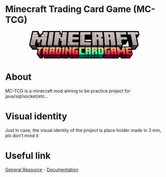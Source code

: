 # Minecraft Trading Card Game (MC-TCG)
<p align="center">
    <img src="/generalAsset/logoAndTitle/title.png" width="70%">
</p>

# About
MC-TCG is a minecraft mod aiming to be practice project for java/sql/socket/etc...

# Visual identity
Just in case, the visual identity of the project is place holder made in 3 min, pls don't mind it


# Useful link
[General Resource](https://github.com/MC-TCG/.github/tree/main/generalAsset) - [Documentation](../documentation/README.md)
